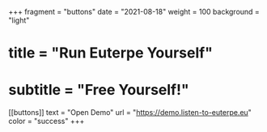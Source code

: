 +++
fragment = "buttons"
date = "2021-08-18"
weight = 100
background = "light"

# title = "Run Euterpe Yourself"
# subtitle = "Free Yourself!"

[[buttons]]
  text = "Open Demo"
  url = "https://demo.listen-to-euterpe.eu"
  color = "success"
+++
